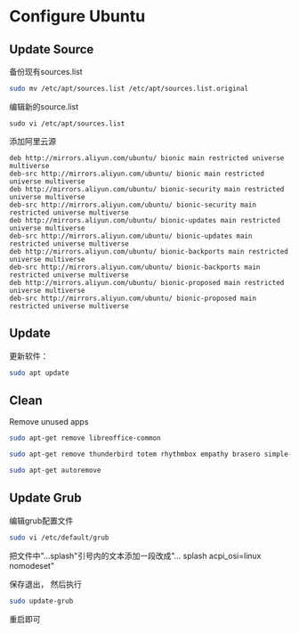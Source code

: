 # Configure Ubuntu

## Update Source

备份现有sources.list
```bash
sudo mv /etc/apt/sources.list /etc/apt/sources.list.original
```
编辑新的source.list
```
sudo vi /etc/apt/sources.list
```

添加阿里云源
```
deb http://mirrors.aliyun.com/ubuntu/ bionic main restricted universe multiverse
deb-src http://mirrors.aliyun.com/ubuntu/ bionic main restricted universe multiverse
deb http://mirrors.aliyun.com/ubuntu/ bionic-security main restricted universe multiverse
deb-src http://mirrors.aliyun.com/ubuntu/ bionic-security main restricted universe multiverse
deb http://mirrors.aliyun.com/ubuntu/ bionic-updates main restricted universe multiverse
deb-src http://mirrors.aliyun.com/ubuntu/ bionic-updates main restricted universe multiverse
deb http://mirrors.aliyun.com/ubuntu/ bionic-backports main restricted universe multiverse
deb-src http://mirrors.aliyun.com/ubuntu/ bionic-backports main restricted universe multiverse
deb http://mirrors.aliyun.com/ubuntu/ bionic-proposed main restricted universe multiverse
deb-src http://mirrors.aliyun.com/ubuntu/ bionic-proposed main restricted universe multiverse
```

## Update

更新软件：
```bash
sudo apt update
```

## Clean

Remove unused apps
```bash
sudo apt-get remove libreoffice-common

sudo apt-get remove thunderbird totem rhythmbox empathy brasero simple-scan gnome-mahjongg aisleriot gnome-mines cheese transmission-common gnome-orca webbrowser-app gnome-sudoku landscape-client-ui-install

sudo apt-get autoremove
```


## Update Grub

编辑grub配置文件
```bash
sudo vi /etc/default/grub
```

把文件中"...splash"引号内的文本添加一段改成"... splash acpi_osi=linux nomodeset"

保存退出， 然后执行

```bash
sudo update-grub
```
重启即可